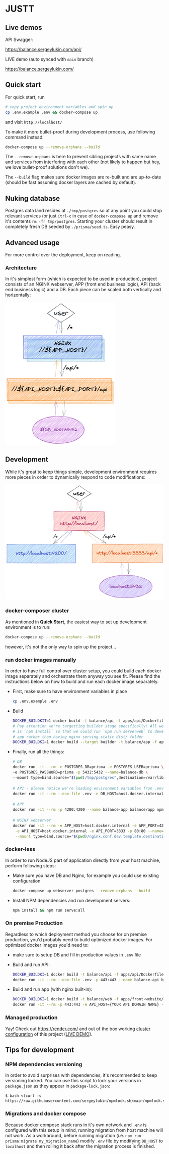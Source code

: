 # JUSTT

## Live demos

API Swagger:

https://balance.sergeylukin.com/api/

LIVE demo (auto synced with `main` branch)

https://balance.sergeylukin.com/

## Quick start

For quick start, run

```bash
# copy project environment variables and spin up
cp .env.example .env && docker-compose up
```

and visit `http://localhost/`

To make it more bullet-proof during
development process, use following command instead:

```bash
docker-compose up --remove-orphans --build
```

The `--remove-orphans` is here to prevent sibling projects with same
name and services from interfering with each other (not likely to happen but
hey, we love bullet-proof solutions don't we).

The `--build` flag makes sure docker images are re-built and are
up-to-date (should be fast assuming docker layers are cached by default).

## Nuking database

Postgres data land resides at `./tmp/postgres` so at any point you could
stop relevant services (or just `Ctrl-c` in case of `docker-compose up` and
remove it's contents `rm -fr tmp/postgres`. Starting your cluster should result
in completely fresh DB seeded by `./prisma/seed.ts`. Easy peasy.

## Advanced usage

For more control over the deployment, keep on reading.

### Architecture

In it's simplest form (which is expected to be used in production), project
consists of an NGINX webserver, APP (front end business logic), API (back end business logic)
and a DB. Each piece can be scaled both vertically and horizontally:

<img src="./architecture-prebuilt-optimized-docker-containers.png" alt="Optimized docker production architecture" width="350" />

## Development

While it's great to keep things simple, development environment requires more
pieces in order to dynamically respond to code modifications:

<img src="./architecture-dev-docker-infra.png" alt="Docker development infra" width="550" />

### docker-composer cluster

As mentioned in **Quick Start**, the easiest way to set up development
environment is to run:

```bash
docker-compose up --remove-orphans --build
```

however, it's not the only way to spin up the project...

### run docker images manually

In order to have full control over cluster setup, you could build each docker
image separately and orchestrate them anyway you see fit. Please find the
instructions below on how to build and run each docker image separately.

- First, make sure to have environment variables in place

  ```bash
  cp .env.example .env
  ```

- Build

  ```bash
  DOCKER_BUILDKIT=1 docker build -t balance/api -f apps/api/Dockerfile .
  # Pay attention we're targetting builder stage specifically! All we need here
  # is `npm install` so that we could run `npm run serve:web` to develop the
  # app rather than having nginx serving static dist/ folder
  DOCKER_BUILDKI=1 docker build --target builder -t balance/app -f apps/front-website/Dockerfile .
  ```

- Finally, run all the things:

  ```bash
  # DB
  docker run -it --rm -e POSTGRES_DB=prisma -e POSTGRES_USER=prisma \
  -e POSTGRES_PASSWORD=prisma -p 5432:5432 --name=balance-db \
  --mount type=bind,source="$(pwd)/tmp/postgres",destination=/var/lib/postgresql/data postgres:14-alpine

  # API - please notice we're loading environment variables from .env and then we overwrite the DB_HOST value - it's required unless both api and db are on same network - I prefer to create less stuff so I'm fine with this overwrite vs network setup. Oh and it will only work on OS X and Linux, Windows has some other resolvable hostname, please check docs
  docker run -it --rm --env-file .env -e DB_HOST=host.docker.internal -p 3333:3333 --name balance-api balance/api

  # APP
  docker run -it --rm -p 4200:4200 --name balance-app balance/app npm run serve:web

  # NGINX webserver
  docker run -it --rm -e APP_HOST=host.docker.internal -e APP_PORT=4200 \
   -e API_HOST=host.docker.internal -e API_PORT=3333 -p 80:80 --name=balance-web \
   --mount type=bind,source="$(pwd)/nginx.conf.dev.template,destination=/etc/nginx/templates/default.conf.template" nginx:1.19.2

  ```

### docker-less

In order to run NodeJS part of application directly
from your host machine, perform following steps:

- Make sure you have DB and Nginx, for example you could use existing configuration

  ```bash
  docker-compose up webserver postgres --remove-orphans --build
  ```

- Install NPM dependencies and run development servers:

  ```bash
  npm install && npm run serve:all
  ```

### On premise Production

Regardless to which deployment method you choose for on premise production, you'd probably need to build optimized docker images. For optimized docker images you'd need to:

- make sure to setup DB and fill in production values in `.env` file

- Build and run API:

  ```bash
  DOCKER_BUILDKI=1 docker build -t balance/api -f apps/api/Dockerfile .
  docker run -it --rm --env-file .env -p 443:443 --name balance-api balance/api
  ```

- Build and run app (with nginx built-in):

  ```bash
  DOCKER_BUILDKI=1 docker build -t balance/web -f apps/front-website/Dockerfile .
  docker run -it --rm -p 443:443 -e API_HOST={YOUR API DOMAIN NAME} -e API_PORT=443 --name balance-web balance/web
  ```

### Managed production

Yay! Check out https://render.com/ and out of the box working [cluster
configuration](./render.yaml) of this project ([LIVE DEMO](https://balance.sergeylukin.com/)).

## Tips for development

### NPM dependencies versioning

In order to avoid surprises with dependencies, it's recommended to keep
versioning locked. You can use this script to lock your versions in
`package.json` as they appear in `package-lock.json`:

```
$ bash <(curl -s https://raw.githubusercontent.com/sergeylukin/npmlock.sh/main/npmlock.sh)
```

### Migrations and docker compose

Because docker compose stack runs in it's own network and `.env` is configured
with this setup in mind, running migration from host machine will not work.
As a workaround, before running migration (i.e. `npm run prisma:migrate my_migration_name`) modify `.env` file by modifying `DB_HOST` to `localhost`
and then rolling it back after the migration process is finished.
